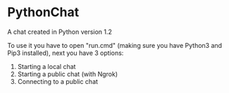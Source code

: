 # PythonChat

A chat created in Python version 1.2

To use it you have to open "run.cmd" (making sure you have Python3 and Pip3 installed), next you have 3 options:

1) Starting a local chat
2) Starting a public chat (with Ngrok)
3) Connecting to a public chat


